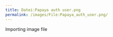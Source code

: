 ```yaml
---
title: Datei:Papaya auth user.png
permalink: /images/File:Papaya_auth_user.png/
---
```


Importing image file